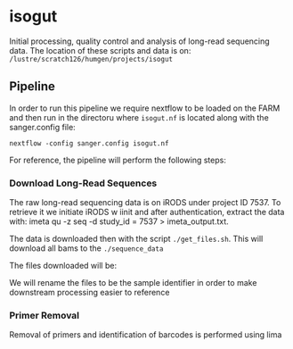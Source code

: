 # isogut
Initial processing, quality control and analysis of long-read sequencing data. The location of these scripts and data is on:
`/lustre/scratch126/humgen/projects/isogut`

## Pipeline

In order to run this pipeline we require nextflow to be loaded on the FARM and then run in the directoru where `isogut.nf` is located along with the sanger.config file:

`nextflow -config sanger.config isogut.nf`

For reference, the pipeline will perform the following steps:

### Download Long-Read Sequences

The raw long-read sequencing data is on iRODS under project ID 7537. To retrieve it we initiate iRODS w iinit and after authentication, extract the data with:
imeta qu -z seq -d study_id = 7537 > imeta_output.txt. 

The data is downloaded then with the script `./get_files.sh`.  This will download all bams to the `./sequence_data`

The files downloaded will be:

We will rename the files to be the sample identifier in order to make downstream processing easier to reference 

### Primer Removal

Removal of primers and identification of barcodes is performed using lima
